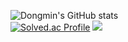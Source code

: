 ![Dongmin's GitHub stats](https://github-readme-stats.vercel.app/api?username=NKIWI0310&show_icons=true&theme=radical)        
[![Solved.ac Profile](http://mazassumnida.wtf/api/v2/generate_badge?boj=xampak)](https://solved.ac/xampak/)
![](https://leetcode.card.workers.dev/nkiwi?theme=default&font=baloo&extension=null)
